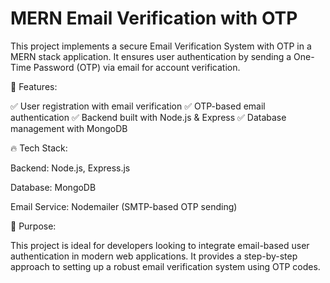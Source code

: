 # MERN Email Verification with OTP

This project implements a secure Email Verification System with OTP in a MERN stack application. It ensures user authentication by sending a One-Time Password (OTP) via email for account verification.

🚀 Features:

✅ User registration with email verification
✅ OTP-based email authentication
✅ Backend built with Node.js & Express
✅ Database management with MongoDB

🔥 Tech Stack:

Backend: Node.js, Express.js

Database: MongoDB

Email Service: Nodemailer (SMTP-based OTP sending)

🎯 Purpose:

This project is ideal for developers looking to integrate email-based user authentication in modern web applications. It provides a step-by-step approach to setting up a robust email verification system using OTP codes.
